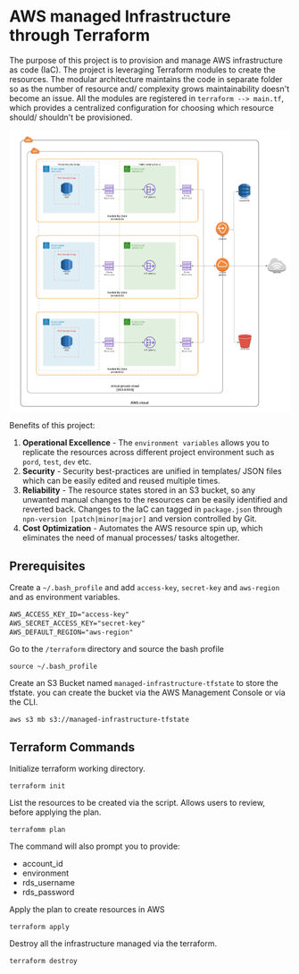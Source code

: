 # AWS managed Infrastructure through Terraform

The purpose of this project is to provision and manage AWS infrastructure as code (IaC). The project is leveraging Terraform modules to create the resources. The modular architecture maintains the code in separate folder so as the number of resource and/ complexity grows maintainability doesn't become an issue.  All the modules are registered in `terraform --> main.tf`, which provides a centralized configuration for choosing which resource should/ shouldn't be provisioned.

![AWS Infastructure Lucidchart](./terraform/static/aws-infrastructure.png)

Benefits of this project:
1. **Operational Excellence** - The `environment variables` allows you to replicate the resources across different project environment such as `pord`, `test`, `dev` etc. 
2. **Security** - Security best-practices are unified in templates/ JSON files which can be easily edited and reused multiple times.
3. **Reliability** - The resource states stored in an S3 bucket, so any unwanted manual changes to the resources can be easily identified and reverted back. Changes to the IaC can tagged in `package.json` through `npn-version [patch|minor|major]` and version controlled by Git.
4. **Cost Optimization** - Automates the AWS resource spin up, which eliminates the need of manual processes/ tasks altogether.


## Prerequisites
Create a `~/.bash_profile` and add `access-key`, `secret-key` and `aws-region` and  as environment variables.
~~~
AWS_ACCESS_KEY_ID="access-key"
AWS_SECRET_ACCESS_KEY="secret-key"
AWS_DEFAULT_REGION="aws-region"
~~~

Go to the `/terraform` directory and source the bash profile

~~~
source ~/.bash_profile
~~~

Create an S3 Bucket named `managed-infrastructure-tfstate` to store the tfstate. you can create the bucket 
via the AWS Management Console or via the CLI. 

~~~
aws s3 mb s3://managed-infrastructure-tfstate
~~~


## Terraform Commands
Initialize terraform working directory.
~~~
terraform init
~~~
List the resources to be created via the script. Allows users to review, before applying the plan. 
~~~
terrafomm plan
~~~
The command will also prompt you to provide:
* account_id
* environment
* rds_username
* rds_password

Apply the plan to create resources in AWS 
~~~
terraform apply
~~~
Destroy all the infrastructure managed via the terraform. 
~~~
terraform destroy
~~~